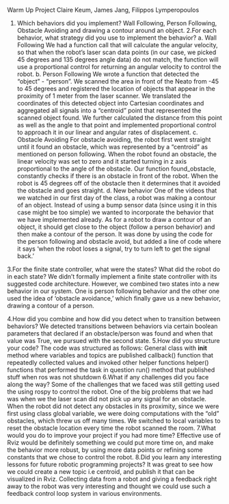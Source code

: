 Warm Up Project 
Claire Keum, James Jang, Filippos Lymperopoulos

1. Which behaviors did you implement?
	Wall Following, Person Following, Obstacle Avoiding and drawing a contour around an object.
2.For each behavior, what strategy did you use to implement the behavior? 
	a. Wall Following
We had a function call that will calculate the angular velocity, so that when the robot’s laser scan data points (in our case, we picked 45 degrees and 135 degrees angle data) do not match, the function will use a proportional control for returning an angular velocity to control the robot.
	b. Person Following
		We wrote a function that detected the “object” - “person”. We scanned the area in front of the Neato from -45 to 45 degrees and registered the location of objects that appear in the proximity of 1 meter from the laser scanner. We translated the coordinates of this detected object into Cartesian coordinates and aggregated all signals into a “centroid” point that represented the scanned object found. We further calculated the distance from this point as well as the angle to that point and implemented proportional control to approach it in our linear and angular rates of displacement.
	c. Obstacle Avoiding
		For obstacle avoiding, the robot first went straight until it found an obstacle, which was represented by a “centroid” as mentioned on person following. When the robot found an obstacle, the linear velocity was set to zero and it started turning in z axis proportional to the angle of the obstacle. Our function found_obstacle, constantly checks if there is an obstacle in front of the robot. When the robot is 45 degrees off of the obstacle then it determines that it avoided the obstacle and goes straight.
	d. New behavior
          One of the videos that we watched in our first day of the class, a robot was making a contour of an object. Instead of using a bump sensor data (since using it in this case might be too simple) we wanted to incorporate the behavior that we have implemented already. As for a robot to draw a contour of an object, it should get close to the object (follow a person behavior) and then make a contour of the person. It was done by using the code for the person following and obstacle avoid, but added a line of code where it says ‘when the robot loses a signal, try to turn left to get the signal back.’ 

3.For the finite state controller, what were the states?  What did the robot do in each state? 
	We didn’t formally implement a finite state controller with its suggested code architecture. However, we combined two states into a new behavior in our system. One is person following behavior and the other one used the idea of ‘obstacle avoidance,’ which finally gave us a new behavior, drawing a contour of a person.

4.How did you combine and how did you detect when to transition between behaviors?
	We detected transitions between behaviors via certain boolean parameters that declared if an obstacle/person was found and when that value was True, we pursued with the second state.
5.How did you structure your code?
	The code was structured as follows:
General class  with __init__ method where variables and topics are published
callback() function that repeatedly collected values and invoked other helper functions
helper() functions that performed the task in question
run() method that published stuff when ros was not shutdown
6.What if any challenges did you face along the way?
	Some of the challenges that we faced was still getting used the using rospy to control the robot. One of the big problems that we had was when we the laser scan did not pick up any signal for an obstacle. When the robot did not detect any obstacles in its proximity, since we were first using class global variable, we were doing computations with the “old” obstacles, which threw us off many times. We switched to local variables to reset the obstacle location every time the robot scanned the room.
7.What would you do to improve your project if you had more time?
	Effective use of Rviz would be definitely something we could put more time on, and make the behavior more robust, by using more data points or refining some constants that we chose to control the robot. 
8.Did you learn any interesting lessons for future robotic programming projects?
	It was great to see how we could create a new topic i.e centroid, and publish it that can be visualized in Rviz. Collecting data from a robot and giving a feedback right away to the robot was very interesting and thought we could use such a feedback control loop system in various environments. 
